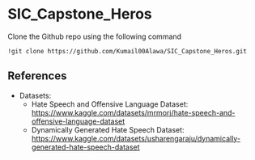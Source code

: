 # SIC_Capstone_Heros
Clone the Github repo using the following command
```
!git clone https://github.com/Kumail00Alawa/SIC_Capstone_Heros.git
```

## References
- Datasets:
    - Hate Speech and Offensive Language Dataset: https://www.kaggle.com/datasets/mrmorj/hate-speech-and-offensive-language-dataset
    - Dynamically Generated Hate Speech Dataset: https://www.kaggle.com/datasets/usharengaraju/dynamically-generated-hate-speech-dataset
